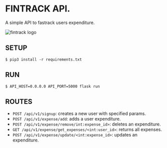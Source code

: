# FINTRACK API.  
A simple API to fastrack users expenditure.  


![fintrack logo](https://i.imgur.com/I3m75vU.png)  



## SETUP  

```
$ pip3 install -r requirements.txt  
```

## RUN  

```
$ API_HOST=0.0.0.0 API_PORT=5000 flask run  
```

## ROUTES  

- `POST /api/v1/signup`: creates a new user with specified params.  
- `POST /api/v1/expense/add`: adds a user expenditure.  
- `POST /api/v1/expense/remove/int:expense_id>`: deletes an expenditure.
- `GET /api/v1/expense/get_expenses/<int:user_id>`: returns all expenses.
- `POST /api/v1/expense/update/<int:expense_id>`: updates an expenditure.
